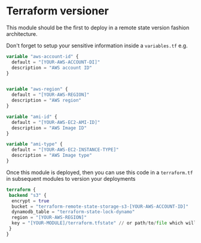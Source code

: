 # Terraform versioner

This module should be the first to deploy in a remote state version fashion architecture.

Don't forget to setup your sensitive information inside a `variables.tf`
e.g.
```terraform
variable "aws-account-id" {
  default = "[YOUR-AWS-ACCOUNT-DI]"
  description = "AWS account ID"
}


variable "aws-region" {
  default = "[YOUR-AWS-REGION]"
  description = "AWS region"
}

variable "ami-id" {
  default = "[YOUR-AWS-EC2-AMI-ID]"
  description = "AWS Image ID"
}

variable "ami-type" {
  default = "[YOUR-AWS-EC2-INSTANCE-TYPE]"
  description = "AWS Image type"
}

```

Once this module is deployed, then you can use this code in a `terraform.tf` in subsequent modules to version your deployments

```terraform
terraform {
 backend "s3" {
  encrypt = true
  bucket = "terraform-remote-state-storage-s3-[YOUR-AWS-ACCOUNT-ID]"
  dynamodb_table = "terraform-state-lock-dynamo"
  region = "[YOUR-AWS-REGION]"
  key = "[YOUR-MODULE]/terraform.tfstate" // or path/to/file which will contains the versioned changes
 }
}
```